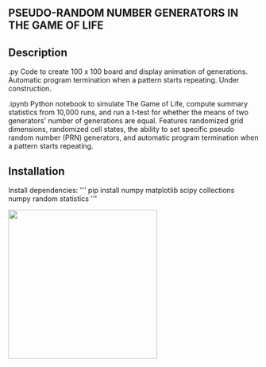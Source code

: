 ## PSEUDO-RANDOM NUMBER GENERATORS IN THE GAME OF LIFE 

## Description
.py
Code to create 100 x 100 board and display animation of generations. Automatic program termination when a pattern starts repeating. Under construction.

.ipynb
Python notebook to simulate The Game of Life, compute summary statistics from 10,000 runs, and run a t-test for whether the means of two generators' number of generations are equal. Features randomized grid dimensions, randomized cell states, the ability to set specific pseudo random number (PRN) generators, and automatic program termination when a pattern starts repeating.

## Installation
Install dependencies:
'''
pip install numpy matplotlib scipy collections numpy random statistics
'''

<img src="https://github.com/user-attachments/assets/a8ec2ab5-f36d-4132-a44f-c90d6135e435" width="300"/>

